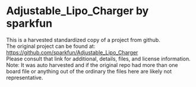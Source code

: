 
# Adjustable_Lipo_Charger by sparkfun  
This is a harvested standardized copy of a project from github.  
The original project can be found at:  
https://github.com/sparkfun/Adjustable_Lipo_Charger  
Please consult that link for additional, details, files, and license information.  
Note: It was auto harvested and if the original repo had more than one board file or anything out of the ordinary the files here are likely not representative.  
    